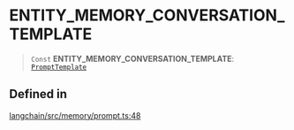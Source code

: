 ENTITY\_MEMORY\_CONVERSATION\_TEMPLATE
======================================

> `Const` **ENTITY\_MEMORY\_CONVERSATION\_TEMPLATE**: [`PromptTemplate`](/docs/api/prompts/classes/PromptTemplate)

Defined in[​](#defined-in "Direct link to Defined in")
------------------------------------------------------

[langchain/src/memory/prompt.ts:48](https://github.com/hwchase17/langchainjs/blob/46e1734/langchain/src/memory/prompt.ts#L48)